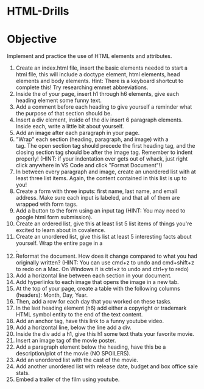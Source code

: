 # HTML-Drills

# Objective

Implement and practice the use of HTML elements and attributes.

1. Create an index.html file, insert the basic elements needed to start a html file, this will include a doctype element, html elements, head elements and body elements. Hint: There is a keyboard shortcut to complete this! Try researching emmet abbreviations.
2. Inside the <body> of your page, insert h1 through h6 elements, give each heading element some funny text.
3. Add a comment before each heading to give yourself a reminder what the purpose of that section should be.
4. Insert a div element, inside of the div insert 6 paragraph elements. Inside each, write a little bit about yourself.
5. Add an image after each paragraph in your page.
6. "Wrap" each section (heading, paragraph, and image) with a <section> tag. The open section tag should precede the first heading tag, and the closing section tag should be after the image tag. Remember to indent properly! (HINT: if your indentation ever gets out of whack, just right click anywhere in VS Code and click "Format Document"!)
7. In between every paragraph and image, create an unordered list with at least three list items. Again, the content contained in this list is up to you!
8. Create a form with three inputs: first name, last name, and email address. Make sure each input is labeled, and that all of them are wrapped with form tags.
9. Add a button to the form using an input tag (HINT: You may need to google html form submission).
10. Create an ordered list, give this at least list 5 list items of things you're excited to learn about in covalence.
11. Create an unordered list, give this list at least 5 interesting facts about yourself.
Wrap the entire page in a <div>.
12. Reformat the document. How does it change compared to what you had originally written? (HINT: You can use cmd+z to undo and cmd+shift+z to redo on a Mac. On Windows it is ctrl+z to undo and ctrl+y to redo)
13. Add a horizontal line between each section in your document.
14. Add hyperlinks to each image that opens the image in a new tab.
15. At the top of your page, create a table with the following columns (headers): Month, Day, Year.
16. Then, add a row for each day that you worked on these tasks.
17. In the last heading element (h6) add either a copyright or trademark HTML symbol entity to the end of the text content.
18. Add an anchor tag, have this link to a funny youtube video.
19. Add a horizontal line, below the line add a div.
20. Inside the div add a h1, give this h1 some text thats your favorite movie.
21. Insert an image tag of the movie poster.
22. Add a paragraph element below the heading, have this be a description/plot of the movie (NO SPOILERS).
23. Add an unordered list with the cast of the movie.
24. Add another unordered list with release date, budget and box office sale stats.
25. Embed a trailer of the film using youtube.